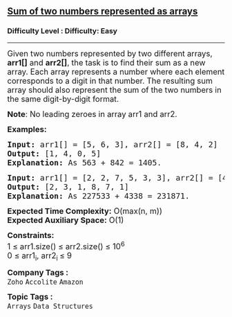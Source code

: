 <h2><a href="https://www.geeksforgeeks.org/problems/sum-of-two-numbers-represented-as-arrays3110/1?page=1&company=Accolite&difficulty=Easy,Medium&status=unsolved,attempted&sortBy=accuracy">Sum of two numbers represented as arrays</a></h2><h3>Difficulty Level : Difficulty: Easy</h3><hr><div class="problems_problem_content__Xm_eO"><p><span style="font-size: 18px;">Given two numbers represented by two different arrays, <strong>arr1[]</strong> and <strong>arr2[]</strong>, the task is to find their sum as a new array. Each array represents a number where each element corresponds to a digit in that number. The resulting sum array should also represent the sum of the two numbers in the same digit-by-digit format.</span></p>
<p><span style="font-size: 18px;"><strong>Note</strong>: </span><span style="font-size: 18px;">No leading zeroes in array arr1 and arr2.</span></p>
<p><span style="font-size: 18px;"><strong>Examples:</strong></span></p>
<pre><span style="font-size: 18px;"><strong>Input: </strong>arr1[] = [5, 6, 3], arr2[] = [8, 4, 2]
<strong>Output:</strong> [1, 4, 0, 5]
<strong>Explanation: </strong>As 563 + 842 = 1405.</span></pre>
<pre><span style="font-size: 18px;"><strong>Input: </strong>arr1[] = [2, 2, 7, 5, 3, 3], arr2[] = [4, 3, 3, 8]
<strong>Output:</strong> [2, 3, 1, 8, 7, 1]
<strong>Explanation:</strong> As 227533 + 4338 = 231871.</span></pre>
<p><span style="font-size: 18px;"><strong>Expected Time Complexity:</strong> O(max(n, m))<br><strong>Expected Auxiliary Space:</strong>&nbsp;O(1)</span></p>
<p><span style="font-size: 18px;"><strong>Constraints:</strong><br>1 ≤ arr1.size() ≤ arr2.size() ≤ 10<sup>6</sup><br>0 ≤ arr1<sub>i</sub>, arr2<sub>i&nbsp;</sub>≤ 9</span></p></div><p><span style=font-size:18px><strong>Company Tags : </strong><br><code>Zoho</code>&nbsp;<code>Accolite</code>&nbsp;<code>Amazon</code>&nbsp;<br><p><span style=font-size:18px><strong>Topic Tags : </strong><br><code>Arrays</code>&nbsp;<code>Data Structures</code>&nbsp;